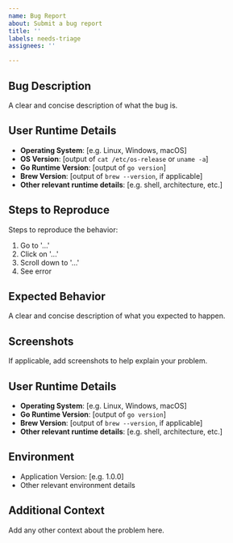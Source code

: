 ```yaml
---
name: Bug Report
about: Submit a bug report
title: ''
labels: needs-triage
assignees: ''

---
```


## Bug Description

A clear and concise description of what the bug is.

## User Runtime Details

- **Operating System**: [e.g. Linux, Windows, macOS]
- **OS Version**: [output of `cat /etc/os-release` or `uname -a`]
- **Go Runtime Version**: [output of `go version`]
- **Brew Version**: [output of `brew --version`, if applicable]
- **Other relevant runtime details**: [e.g. shell, architecture, etc.]


## Steps to Reproduce

Steps to reproduce the behavior:

1. Go to '...'
2. Click on '...'
3. Scroll down to '...'
4. See error

## Expected Behavior

A clear and concise description of what you expected to happen.

## Screenshots

If applicable, add screenshots to help explain your problem.


## User Runtime Details

- **Operating System**: [e.g. Linux, Windows, macOS]
- **Go Runtime Version**: [output of `go version`]
- **Brew Version**: [output of `brew --version`, if applicable]
- **Other relevant runtime details**: [e.g. shell, architecture, etc.]



## Environment

- Application Version: [e.g. 1.0.0]
- Other relevant environment details

## Additional Context

Add any other context about the problem here.
